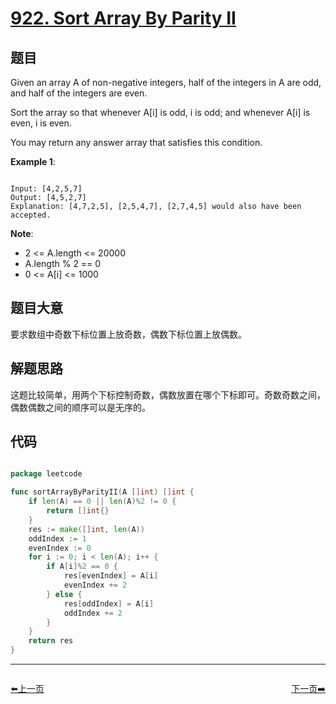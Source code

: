 # [922. Sort Array By Parity II](https://leetcode.com/problems/sort-array-by-parity-ii/)

## 题目

Given an array A of non-negative integers, half of the integers in A are odd, and half of the integers are even.

Sort the array so that whenever A[i] is odd, i is odd; and whenever A[i] is even, i is even.

You may return any answer array that satisfies this condition.


**Example 1**:

```

Input: [4,2,5,7]
Output: [4,5,2,7]
Explanation: [4,7,2,5], [2,5,4,7], [2,7,4,5] would also have been accepted.

```

**Note**:

- 2 <= A.length <= 20000
- A.length % 2 == 0
- 0 <= A[i] <= 1000

## 题目大意

要求数组中奇数下标位置上放奇数，偶数下标位置上放偶数。

## 解题思路

这题比较简单，用两个下标控制奇数，偶数放置在哪个下标即可。奇数奇数之间，偶数偶数之间的顺序可以是无序的。

## 代码

```go

package leetcode

func sortArrayByParityII(A []int) []int {
	if len(A) == 0 || len(A)%2 != 0 {
		return []int{}
	}
	res := make([]int, len(A))
	oddIndex := 1
	evenIndex := 0
	for i := 0; i < len(A); i++ {
		if A[i]%2 == 0 {
			res[evenIndex] = A[i]
			evenIndex += 2
		} else {
			res[oddIndex] = A[i]
			oddIndex += 2
		}
	}
	return res
}

```
----------------------------------------------
<div style="display: flex;justify-content: space-between;align-items: center;">
<p><a href="https://books.halfrost.com/leetcode/ChapterFour/0921.Minimum-Add-to-Make-Parentheses-Valid/">⬅️上一页</a></p>
<p><a href="https://books.halfrost.com/leetcode/ChapterFour/0923.3Sum-With-Multiplicity/">下一页➡️</a></p>
</div>
